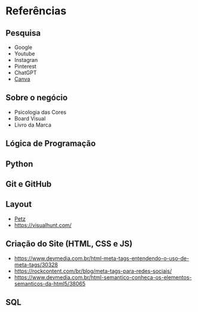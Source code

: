 # Referências

## Pesquisa
* Google
* Youtube
* Instagran
* Pinterest
* ChatGPT
* [Canva](https://www.canva.com/)

## Sobre o negócio
* Psicologia das Cores
* Board Visual
* Livro da Marca

## Lógica de Programação

## Python

## Git e GitHub

## Layout
* [Petz](https://www.petz.com.br/)
* https://visualhunt.com/

## Criação do Site (HTML, CSS e JS)
* https://www.devmedia.com.br/html-meta-tags-entendendo-o-uso-de-meta-tags/30328
* https://rockcontent.com/br/blog/meta-tags-para-redes-sociais/
* https://www.devmedia.com.br/html-semantico-conheca-os-elementos-semanticos-da-html5/38065

## SQL


